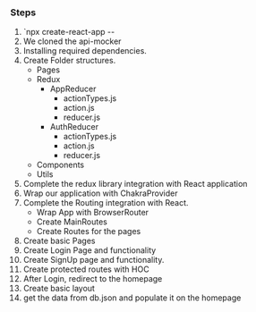 ### Steps

1. `npx create-react-app --
2. We cloned the api-mocker
3. Installing required dependencies.
4. Create Folder structures.
   - Pages
   - Redux
     - AppReducer
       - actionTypes.js
       - action.js
       - reducer.js
     - AuthReducer
       - actionTypes.js
       - action.js
       - reducer.js
   - Components
   - Utils
5. Complete the redux library integration with React application
6. Wrap our application with ChakraProvider
7. Complete the Routing integration with React.
   - Wrap App with BrowserRouter
   - Create MainRoutes
   - Create Routes for the pages
8. Create basic Pages
9. Create Login Page and functionality
10. Create SignUp page and functionality.
11. Create protected routes with HOC
12. After Login, redirect to the homepage
13. Create basic layout
14. get the data from db.json and populate it on the homepage
